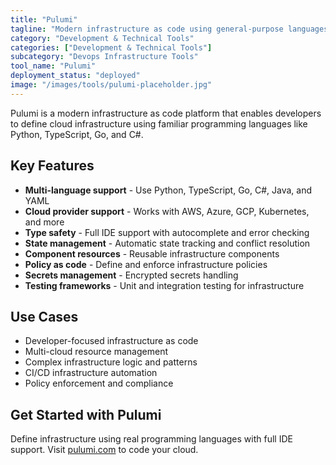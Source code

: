 ```yaml
---
title: "Pulumi"
tagline: "Modern infrastructure as code using general-purpose languages"
category: "Development & Technical Tools"
categories: ["Development & Technical Tools"]
subcategory: "Devops Infrastructure Tools"
tool_name: "Pulumi"
deployment_status: "deployed"
image: "/images/tools/pulumi-placeholder.jpg"
---
```

Pulumi is a modern infrastructure as code platform that enables developers to define cloud infrastructure using familiar programming languages like Python, TypeScript, Go, and C#.

## Key Features

- **Multi-language support** - Use Python, TypeScript, Go, C#, Java, and YAML
- **Cloud provider support** - Works with AWS, Azure, GCP, Kubernetes, and more
- **Type safety** - Full IDE support with autocomplete and error checking
- **State management** - Automatic state tracking and conflict resolution
- **Component resources** - Reusable infrastructure components
- **Policy as code** - Define and enforce infrastructure policies
- **Secrets management** - Encrypted secrets handling
- **Testing frameworks** - Unit and integration testing for infrastructure

## Use Cases

- Developer-focused infrastructure as code
- Multi-cloud resource management
- Complex infrastructure logic and patterns
- CI/CD infrastructure automation
- Policy enforcement and compliance

## Get Started with Pulumi

Define infrastructure using real programming languages with full IDE support. Visit [pulumi.com](https://pulumi.com) to code your cloud.